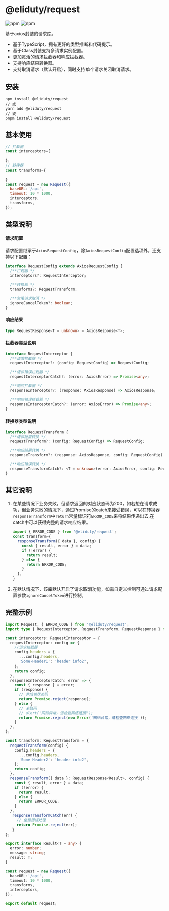 # @eliduty/request
![npm](https://img.shields.io/npm/dt/@eliduty/request) ![npm](https://img.shields.io/npm/v/@eliduty/request)

基于axios封装的请求库。

- 基于TypeScript，拥有更好的类型推断和代码提示。
- 基于Class封装支持多请求实例配置。
- 更加灵活的请求拦截器和响应拦截器。
- 支持响应结果转换器。
- 支持取消请求（默认开启），同时支持单个请求关闭取消请求。

## 安装

```shell
npm install @eliduty/request
// 或
yarn add @eliduty/request
// 或
pnpm install @eliduty/request
```

## 基本使用

```javascript
// 拦截器
const interceptors={
    
};
// 转换器
const transforms={
    
}
const request = new Request({
  baseURL:'/api',
  timeout: 10 * 1000,
  interceptors,
  transforms,
});
```

## 类型说明

#### 请求配置

请求配置继承于`AxiosRequestConfig`，除`AxiosRequestConfig`配置选项外，还支持以下配置：

```typescript
interface RequestConfig extends AxiosRequestConfig {
  /**拦截器 */
  interceptors?: RequestInterceptor;

  /**转换器 */
  transforms?: RequestTransform;

  /**忽略请求取消 */
  ignoreCancelToken?: boolean;
}
```

#### 响应结果

```typescript
type RequestResponse<T = unknown> = AxiosResponse<T>;
```

#### 拦截器类型说明

```typescript
interface RequestInterceptor {
  /**请求拦截器 */
  requestInterceptor?: (config: RequestConfig) => RequestConfig;

  /**请求错误拦截器 */
  requestInterceptorCatch?: (error: AxiosError) => Promise<any>;

  /**响应拦截器 */
  responseInterceptor?: (response: AxiosResponse) => AxiosResponse;

  /**响应错误拦截器 */
  responseInterceptorCatch?: (error: AxiosError) => Promise<any>;
}
```

#### 转换器类型说明

```typescript
interface RequestTransform {
  /**请求配置转换 */
  requestTransform?: (config: RequestConfig) => RequestConfig;

  /**响应结果转换 */
  responseTransform?: (response: AxiosResponse, config: RequestConfig) => any;

  /**响应错误转换 */
  responseTransformCatch?: <T = unknown>(error: AxiosError, config: RequestConfig) => Promise<T>;
}
```

## 其它说明

1. 在某些情况下业务失败，但请求返回的对应状态码为200，如若想在请求成功，但业务失败的情况下，通过Promise的catch来接受错误，可以在转换器`responseTransform`中`return`常量标识符`ERROR_CODE`来将结果传递出去,在catch中可以获得完整的请求响应结果。

   ```javascript
   import { ERROR_CODE } from '@eliduty/request';
   const transform={
     responseTransform({ data }, config) {
       const { result, error } = data;
       if (!error) {
         return result;
       } else {
         return ERROR_CODE; 
       }
     },
   }
   ```

2. 在默认情况下，该库默认开启了请求取消功能，如需自定义控制可通过请求配置参数`ignoreCancelToken`进行控制。

## 完整示例

```typescript
import Request, { ERROR_CODE } from '@eliduty/request';
import type { RequestInterceptor, RequestTransform, RequestResponse } from '@eliduty/request';

const interceptors: RequestInterceptor = {
  requestInterceptor: config => {
    //请求拦截器 
    config.headers = {
      ...config.headers,
      'Some-Header1': 'header info2',
    };
    return config;
  },
  responseInterceptorCatch: error => {
    const { response } = error;
    if (response) {
      // 非成功状态码
      return Promise.reject(response);
    } else {
      // 未联网
      // alert('网络异常，请检查网络连接');
      return Promise.reject(new Error('网络异常，请检查网络连接'));
    }
  },
};

const transform: RequestTransform = {
  requestTransform(config) {
    config.headers = {
      ...config.headers,
      'Some-Header2': 'header info2',
    };
    return config;
  },
  responseTransform({ data }: RequestResponse<Result>, config) {
    const { result, error } = data;
    if (!error) {
      return result;
    } else {
      return ERROR_CODE; 
    }
  },
   responseTransformCatch(err) {
     // 全局错误处理
     return Promise.reject(err);
   }
};

export interface Result<T = any> {
  error: number;
  message: string;
  result: T;
}

const request = new Request({
  baseURL:'/api',
  timeout: 10 * 1000,
  transforms,
  interceptors,
});

export default request;

```

